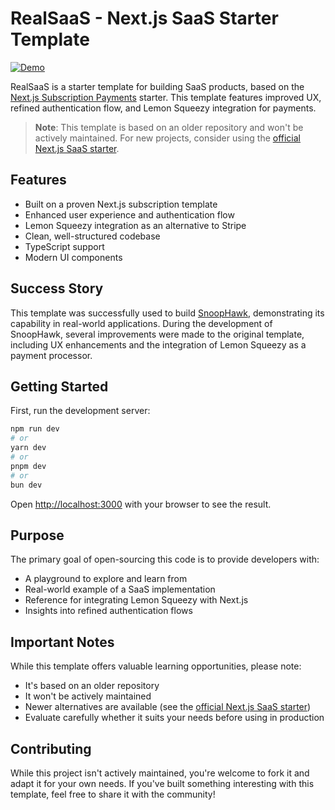 # RealSaaS - Next.js SaaS Starter Template

[![Demo](https://img.shields.io/badge/demo-online-green.svg)](https://demo.pnmh)

RealSaaS is a starter template for building SaaS products, based on the [Next.js Subscription Payments](https://github.com/vercel/nextjs-subscription-payments) starter. This template features improved UX, refined authentication flow, and Lemon Squeezy integration for payments.

> **Note**: This template is based on an older repository and won't be actively maintained. For new projects, consider using the [official Next.js SaaS starter](https://github.com/nextjs/saas-starter).

## Features

- Built on a proven Next.js subscription template
- Enhanced user experience and authentication flow
- Lemon Squeezy integration as an alternative to Stripe
- Clean, well-structured codebase
- TypeScript support
- Modern UI components

## Success Story

This template was successfully used to build [SnoopHawk](http://snoophawk.com/), demonstrating its capability in real-world applications. During the development of SnoopHawk, several improvements were made to the original template, including UX enhancements and the integration of Lemon Squeezy as a payment processor.

## Getting Started

First, run the development server:

```bash
npm run dev
# or
yarn dev
# or
pnpm dev
# or
bun dev
```

Open [http://localhost:3000](http://localhost:3000) with your browser to see the result.

## Purpose

The primary goal of open-sourcing this code is to provide developers with:
- A playground to explore and learn from
- Real-world example of a SaaS implementation
- Reference for integrating Lemon Squeezy with Next.js
- Insights into refined authentication flows

## Important Notes

While this template offers valuable learning opportunities, please note:
- It's based on an older repository
- It won't be actively maintained
- Newer alternatives are available (see the [official Next.js SaaS starter](https://github.com/nextjs/saas-starter))
- Evaluate carefully whether it suits your needs before using in production

## Contributing

While this project isn't actively maintained, you're welcome to fork it and adapt it for your own needs. If you've built something interesting with this template, feel free to share it with the community!
